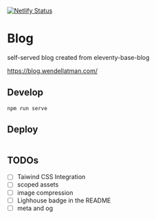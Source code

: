 [![Netlify Status](https://api.netlify.com/api/v1/badges/ddbedb59-5b42-4f42-b50e-d78ea387631d/deploy-status)](https://app.netlify.com/sites/blog-wendellliu/deploys)
# Blog
self-served blog created from eleventy-base-blog

https://blog.wendellatman.com/

## Develop
```
npm run serve
```

## Deploy
```

```

## TODOs
* [ ] Taiwind CSS Integration
* [ ] scoped assets
* [ ] image compression
* [ ] Lighhouse badge in the README
* [ ] meta and og
